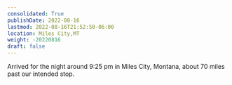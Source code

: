 ```yaml
---
consolidated: True
publishDate: 2022-08-16
lastmod: 2022-08-16T21:52:50-06:00
location: Miles City,MT
weight: -20220816
draft: false
---
```

Arrived for the night around 9:25 pm in Miles City, Montana, about 70 miles past our intended stop.
 